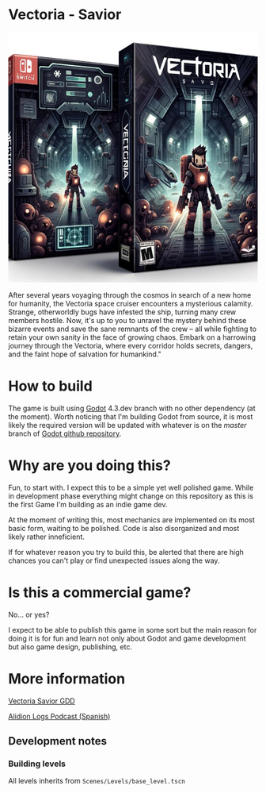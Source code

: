 # Vectoria - Savior

![Cover generated by Dall-e](./Assets/cover-ai.jpeg)

After several years voyaging through the cosmos in search of a new home for humanity, the Vectoria space cruiser encounters a mysterious calamity. Strange, otherworldly bugs have infested the ship, turning many crew members hostile. Now, it's up to you to unravel the mystery behind these bizarre events and save the sane remnants of the crew – all while fighting to retain your own sanity in the face of growing chaos. Embark on a harrowing journey through the Vectoria, where every corridor holds secrets, dangers, and the faint hope of salvation for humankind."

# How to build

The game is built using [Godot](https://godotengine.org/) 4.3.dev branch with no other dependency (at the moment).
Worth noticing that I'm building Godot from source, it is most likely the required version will be updated with whatever is on the
_master_ branch of [Godot github repository](https://github.com/godotengine/godot/).

# Why are you doing this?

Fun, to start with.
I expect this to be a simple yet well polished game. While in development phase everything might change on this repository as this is the first Game I'm building as an indie game dev.

At the moment of writing this, most mechanics are implemented on its most basic form, waiting to be polished. Code is also disorganized and most likely rather inneficient.

If for whatever reason you try to build this, be alerted that there are high chances you can't play or find unexpected issues along the way.

# Is this a commercial game?

No... or yes?

I expect to be able to publish this game in some sort but the main reason for doing it is for fun and learn not only about Godot and game development but also game design, publishing, etc.

# More information

[Vectoria Savior GDD](https://docs.google.com/document/d/16tqB3NxFhP6myFY53WGTqCsE79c7gY-7HOIu54AJulU/edit?usp=sharing)

[Alidion Logs Podcast (Spanish)](https://podcasters.spotify.com/pod/show/alidion.studio)

## Development notes

### Building levels

All levels inherits from `Scenes/Levels/base_level.tscn`
